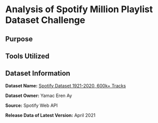 # Analysis of Spotify Million Playlist Dataset Challenge

## Purpose

## Tools Utilized 

## Dataset Information

**Dataset Name:** [Spotify Dataset 1921-2020, 600k+ Tracks](https://www.kaggle.com/datasets/yamaerenay/spotify-dataset-19212020-600k-tracks)

**Dataset Owner:** Yamac Eren Ay

**Source:** Spotify Web API

**Release Data of Latest Version:** April 2021
